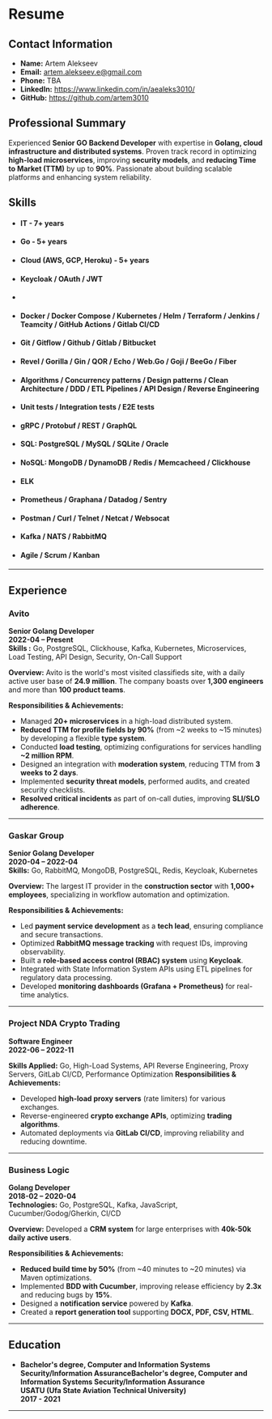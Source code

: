 # Resume

## Contact Information
- **Name:** Artem Alekseev
- **Email:** artem.alekseev.e@gmail.com
- **Phone:** TBA
- **LinkedIn:** https://www.linkedin.com/in/aealeks3010/
- **GitHub:** https://github.com/artem3010

## Professional Summary
Experienced **Senior GO Backend Developer** with expertise in **Golang, cloud infrastructure and distributed systems**. Proven track record in optimizing **high-load microservices**, improving **security models**, and **reducing Time to Market (TTM)** by up to **90%**. Passionate about building scalable platforms and enhancing system reliability.

## Skills

- #### IT - 7+ years
- #### Go - 5+ years 
- #### Cloud (AWS, GCP, Heroku) - 5+ years
- #### Keycloak / OAuth / JWT
- #### 
- #### Docker / Docker Compose / Kubernetes / Helm / Terraform / Jenkins / Teamcity / GitHub Actions / Gitlab CI/CD
- #### Git / Gitflow / Github / Gitlab / Bitbucket
- #### Revel / Gorilla / Gin / QOR / Echo / Web.Go / Goji / BeeGo / Fiber
- #### Algorithms / Concurrency patterns / Design patterns / Clean Architecture / DDD / ETL Pipelines / API Design / Reverse Engineering
- #### Unit tests / Integration tests / E2E tests
- #### gRPC / Protobuf / REST / GraphQL
- #### SQL: PostgreSQL / MySQL / SQLite / Oracle
- #### NoSQL: MongoDB / DynamoDB / Redis / Memcacheed / Clickhouse
- #### ELK
- #### Prometheus / Graphana / Datadog / Sentry
- #### Postman / Curl / Telnet / Netcat / Websocat
- #### Kafka / NATS / RabbitMQ 
- #### Agile / Scrum / Kanban

---

## Experience

### Avito
**Senior Golang Developer**  
**2022-04 – Present**  
**Skills :** Go, PostgreSQL, Clickhouse, Kafka, Kubernetes, Microservices, Load Testing, API Design, Security, On-Call Support

**Overview:** Avito is the world's most visited classifieds site, with a daily active user base of **24.9 million**. The company boasts over **1,300 engineers** and more than **100 product teams**.

**Responsibilities & Achievements:**
- Managed **20+ microservices** in a high-load distributed system.
- **Reduced TTM for profile fields by 90%** (from ~2 weeks to ~15 minutes) by developing a flexible **type system**.
- Conducted **load testing**, optimizing configurations for services handling **~2 million RPM**.
- Designed an integration with **moderation system**, reducing TTM from **3 weeks to 2 days**.
- Implemented **security threat models**, performed audits, and created security checklists.
- **Resolved critical incidents** as part of on-call duties, improving **SLI/SLO adherence**.


---

### Gaskar Group
**Senior Golang Developer**  
**2020-04 – 2022-04**  
**Skills:** Go, RabbitMQ, MongoDB, PostgreSQL, Redis, Keycloak, Kubernetes

**Overview:** The largest IT provider in the **construction sector** with **1,000+ employees**, specializing in workflow automation and optimization.

**Responsibilities & Achievements:**
- Led **payment service development** as a **tech lead**, ensuring compliance and secure transactions.
- Optimized **RabbitMQ message tracking** with request IDs, improving observability.
- Built a **role-based access control (RBAC) system** using **Keycloak**.
- Integrated with State Information System APIs using ETL pipelines for regulatory data processing.
- Developed **monitoring dashboards (Grafana + Prometheus)** for real-time analytics.


---

### Project NDA Crypto Trading
**Software Engineer**  
**2022-06 – 2022-11**

**Skills Applied:** Go, High-Load Systems, API Reverse Engineering, Proxy Servers, GitLab CI/CD, Performance Optimization
**Responsibilities & Achievements:**
- Developed **high-load proxy servers** (rate limiters) for various exchanges.
- Reverse-engineered **crypto exchange APIs**, optimizing **trading algorithms**.
- Automated deployments via **GitLab CI/CD**, improving reliability and reducing downtime.



---

### Business Logic
**Golang Developer**  
**2018-02 – 2020-04**  
**Technologies:** Go, PostgreSQL, Kafka, JavaScript, Cucumber/Godog/Gherkin, CI/CD

**Overview:** Developed a **CRM system** for large enterprises with **40k-50k daily active users**.

**Responsibilities & Achievements:**
- **Reduced build time by 50%** (from ~40 minutes to ~20 minutes) via Maven optimizations.
- Implemented **BDD with Cucumber**, improving release efficiency by **2.3x** and reducing bugs by **15%**.
- Designed a **notification service** powered by **Kafka**.
- Created a **report generation tool** supporting **DOCX, PDF, CSV, HTML**.

---

## Education
- **Bachelor's degree, Computer and Information Systems Security/Information AssuranceBachelor's degree, Computer and Information Systems Security/Information Assurance**  
**USATU (Ufa State Aviation Technical University)**  
**2017 - 2021**

---
